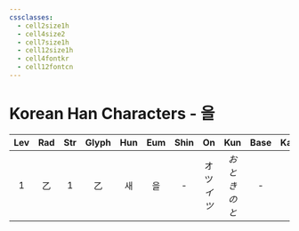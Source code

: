 ```yaml
---
cssclasses:
  - cell2size1h
  - cell4size2
  - cell7size1h
  - cell12size1h
  - cell4fontkr
  - cell12fontcn
---
```


# Korean Han Characters - 을

| Lev | Rad | Str | Glyph | Hun | Eum | Shin |     On     |     Kun     | Base | Kana | Simp | Man |  Can  | Viet |
| :-: | :-: | :-: | :---: | :-: | :-: | :--: | :--------: | :---------: | :--: | :--: | :--: | :-: | :---: | :--: |
|  1  |  乙  |  1  |   乙   |  새  |  을  |  -   | オツ<br>*イツ* | *おと<br>きのと* |  -   |  -   |  -   | yǐ  | jyut3 |  ất  |
